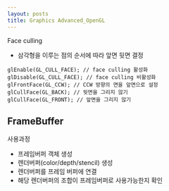 ```yaml
---
layout: posts
title: Graphics Advanced_OpenGL
---
```

Face culling

- 삼각형을 이루는 점의 순서에 따라 앞면 뒷면 결정

```
glEnable(GL_CULL_FACE); // face culling 활성화 
glDisable(GL_CULL_FACE); // face culling 비활성화 
glFrontFace(GL_CCW); // CCW 방향의 면을 앞면으로 설정 
glCullFace(GL_BACK); // 뒷면을 그리지 않기 
glCullFace(GL_FRONT); // 앞면을 그리지 않기
```


## FrameBuffer

사용과정
- 프레임버퍼 객체 생성
- 렌더버퍼(color/depth/stencil) 생성
- 렌더버퍼를 프레임 버퍼에 연결
- 해당 렌더버퍼의 조합이 프레임버퍼로 사용가능한지 확인

